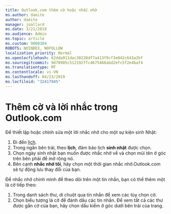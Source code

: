 ```yaml
---
title: Outlook.com thêm cờ hoặc nhắc nhở
ms.author: daeite
author: daeite
manager: joallard
ms.date: 3/21/2019
ms.audience: Admin
ms.topic: article
ms.custom: 9000304
ROBOTS: NOINDEX, NOFOLLOW
localization_priority: Normal
ms.openlocfilehash: 62dda911dac38220df7a413f9cf3e042c643a2bf
ms.sourcegitcommit: 9d78905c512192ffc4675468abd2efc5f2e4baf4
ms.translationtype: MT
ms.contentlocale: vi-VN
ms.lasthandoff: 04/23/2019
ms.locfileid: "32417945"
---
```

# <a name="adding-flags-and-reminders-in-outlookcom"></a>Thêm cờ và lời nhắc trong Outlook.com

Để thiết lập hoặc chỉnh sửa một lời nhắc nhở cho một sự kiện sinh Nhật:

1. Đi đến [lịch](https://outlook.live.com/calendar/).
1. Trong ngăn bên trái, theo **lịch**, đảm bảo lịch **sinh nhật** được chọn.
1. Chọn ngày sinh nhật bạn muốn được nhắc nhở về và chọn mũi tên ở góc trên bên phải để mở rộng nó.
1. Bên cạnh **nhắc nhở tôi**, hãy chọn một thời gian nhắc nhở.Outlook.com sẽ tự động lưu thay đổi của bạn.

Để nhắc nhở chính mình để theo dõi trên một tin nhắn, bạn có thể thêm một lá cờ tiếp theo:

1. Trong danh sách thư, di chuột qua tin nhắn để xem các tùy chọn cờ.
1. Chọn biểu tượng lá cờ để đánh dấu các tin nhắn. Để xem tất cả các thư được gắn cờ của bạn, hãy chọn dấu kiểm ở góc dưới bên trái của trang.